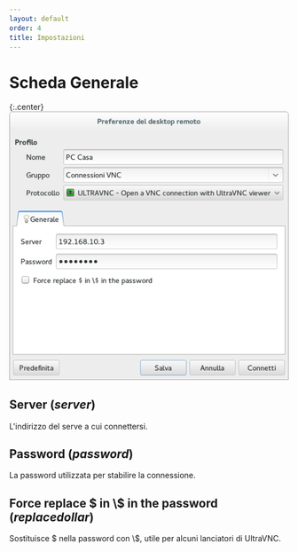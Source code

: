 ```yaml
---
layout: default
order: 4
title: Impostazioni
---
```

# Scheda Generale

{:.center}
![Scheda Generale](/resources/remmina-plugin-ultravnc/archive/latest/italian/general.png)

## **Server** (*server*)

L'indirizzo del serve a cui connettersi.

## **Password** (*password*)

La password utilizzata per stabilire la connessione.

## **Force replace $ in \\$ in the password** (*replacedollar*)

Sostituisce $ nella password con \\$, utile per alcuni lanciatori di UltraVNC.